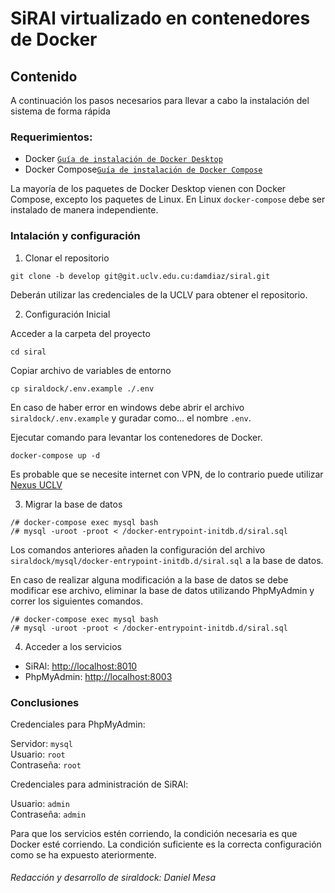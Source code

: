 # SiRAl virtualizado en contenedores de Docker

## Contenido
A continuación los pasos necesarios para llevar a cabo la instalación del sistema de forma rápida

### Requerimientos:
* Docker [`Guía de instalación de Docker Desktop`](https://docs.docker.com/desktop/)
* Docker Compose[`Guía de instalación de Docker Compose`](https://docs.docker.com/compose/install/)

La mayoría de los paquetes de Docker Desktop vienen con Docker Compose, excepto los paquetes de Linux.
En Linux `docker-compose` debe ser instalado de manera independiente.

### Intalación y configuración

1. Clonar el repositorio

```console
git clone -b develop git@git.uclv.edu.cu:damdiaz/siral.git
```
Deberán utilizar las credenciales de la UCLV para obtener el repositorio.

2. Configuración Inicial

Acceder a la carpeta del proyecto 
```console
cd siral
```

Copiar archivo de variables de entorno
```console
cp siraldock/.env.example ./.env
```
En caso de haber error en windows debe abrir el archivo `siraldock/.env.example` y guradar como... el nombre `.env`.

Ejecutar comando para levantar los contenedores de Docker.

```console
docker-compose up -d
```

Es probable que se necesite internet con VPN, de lo contrario puede utilizar [Nexus UCLV](https://nexus.uclv.edu.cu)

3. Migrar la base de datos

```console
/# docker-compose exec mysql bash
/# mysql -uroot -proot < /docker-entrypoint-initdb.d/siral.sql
```

Los comandos anteriores añaden la configuración del archivo `siraldock/mysql/docker-entrypoint-initdb.d/siral.sql` a la base de datos.

En caso de realizar alguna modificación a la base de datos se debe modificar ese archivo, eliminar la base de datos utilizando PhpMyAdmin y correr los siguientes comandos.

```console
/# docker-compose exec mysql bash
/# mysql -uroot -proot < /docker-entrypoint-initdb.d/siral.sql
```

4. Acceder a los servicios
* SiRAl: [http://localhost:8010](http://localhost:8010)
* PhpMyAdmin: [http://localhost:8003](http://localhost:8003)

### Conclusiones
Credenciales para PhpMyAdmin:

Servidor: `mysql`\
Usuario: `root`\
Contraseña: `root`

Credenciales para administración de SiRAl:

Usuario: `admin`\
Contraseña: `admin`

Para que los servicios estén corriendo, la condición necesaria es que Docker esté corriendo. 
La condición suficiente es la correcta configuración como se ha expuesto ateriormente.


###### Redacción y desarrollo de siraldock: Daniel Mesa
